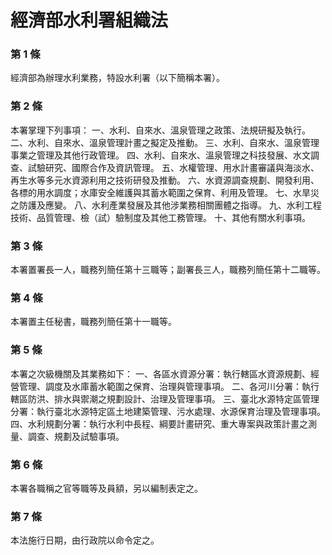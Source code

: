 # 經濟部水利署組織法

### 第 1 條

經濟部為辦理水利業務，特設水利署（以下簡稱本署）。

### 第 2 條

本署掌理下列事項：
一、水利、自來水、溫泉管理之政策、法規研擬及執行。
二、水利、自來水、溫泉管理計畫之擬定及推動。
三、水利、自來水、溫泉管理事業之管理及其他行政管理。
四、水利、自來水、溫泉管理之科技發展、水文調查、試驗研究、國際合作及資訊管理。
五、水權管理、用水計畫審議與海淡水、再生水等多元水資源利用之技術研發及推動。
六、水資源調查規劃、開發利用、各標的用水調度；水庫安全維護與其蓄水範圍之保育、利用及管理。
七、水旱災之防護及應變。
八、水利產業發展及其他涉業務相關團體之指導。
九、水利工程技術、品質管理、檢（試）驗制度及其他工務管理。
十、其他有關水利事項。

### 第 3 條

本署置署長一人，職務列簡任第十三職等；副署長三人，職務列簡任第十二職等。

### 第 4 條

本署置主任秘書，職務列簡任第十一職等。

### 第 5 條

本署之次級機關及其業務如下：
一、各區水資源分署：執行轄區水資源規劃、經營管理、調度及水庫蓄水範圍之保育、治理與管理事項。
二、各河川分署：執行轄區防洪、排水與禦潮之規劃設計、治理及管理事項。
三、臺北水源特定區管理分署：執行臺北水源特定區土地建築管理、污水處理、水源保育治理及管理事項。
四、水利規劃分署：執行水利中長程、綱要計畫研究、重大專案與政策計畫之測量、調查、規劃及試驗事項。

### 第 6 條

本署各職稱之官等職等及員額，另以編制表定之。

### 第 7 條

本法施行日期，由行政院以命令定之。
